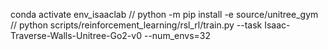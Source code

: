 conda activate env_isaaclab  //
python -m pip install -e source/unitree_gym // python scripts/reinforcement_learning/rsl_rl/train.py     --task Isaac-Traverse-Walls-Unitree-Go2-v0     --num_envs=32
